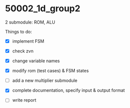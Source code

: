# 50002_1d_group2

2 submodule:
ROM, ALU

Things to do:

- [x] implement FSM

- [x] check zvn

- [x] change variable names

- [x] modify rom (test cases) & FSM states

- [ ] add a new multiplier submodule

- [x] complete documentation, specify input & output format

- [ ] write report

